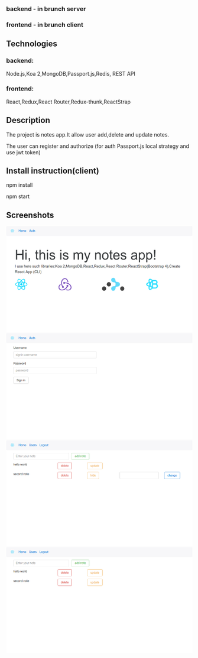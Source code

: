 <h3>backend - in brunch server</h3>
<h3>frontend - in brunch client</h3>
<h2>Technologies</h2>
<h3>backend:</h3>
<p>Node.js,Koa 2,MongoDB,Passport.js,Redis, REST API</p>
<h3>frontend:</h3>
<p>React,Redux,React Router,Redux-thunk,ReactStrap</p>
<h2>Description</h2>
<p>The project is notes app.It allow user add,delete and update notes.</p>
<p>The user can register and authorize (for auth Passport.js local strategy and use jwt token)</p>
<h2>Install instruction(client)</h2>
<p>npm install</p>
<p>npm start</p>
<h2>Screenshots</h2>
<img src="screen1.png" />
<img src="screen2.png" />
<img src="screen3.png" />
<img src="screen4.png" />
